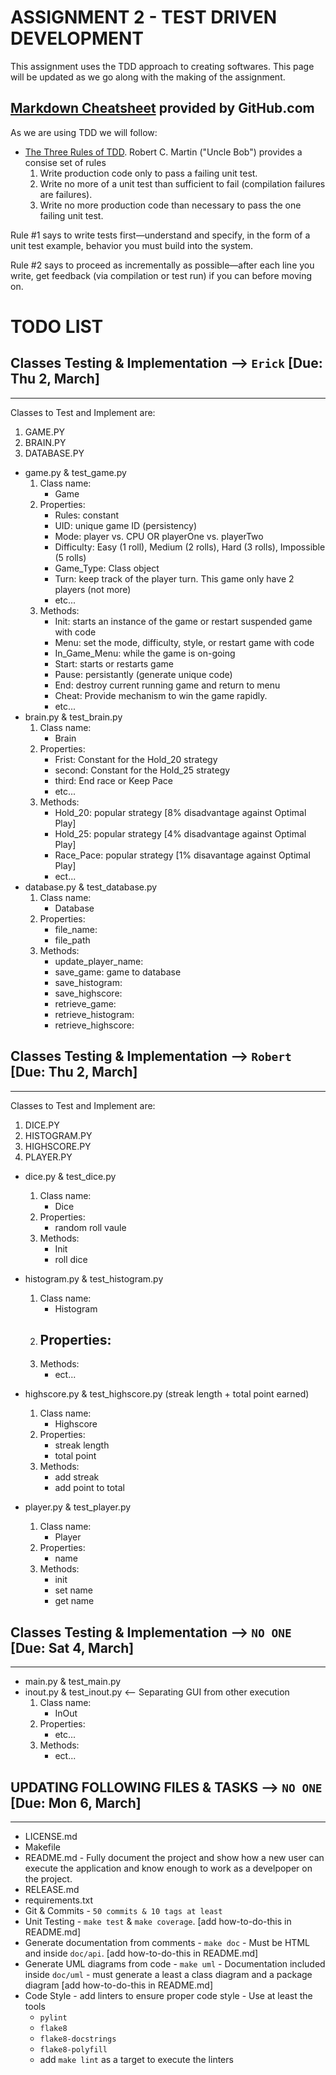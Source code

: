 

# ASSIGNMENT 2 - TEST DRIVEN DEVELOPMENT
This assignment uses the TDD approach to creating softwares. This page will be updated as we go along with the making of the assignment.

## [Markdown Cheatsheet](https://github.com/adam-p/markdown-here/wiki/Markdown-Cheatsheet) provided by GitHub.com


As we are using TDD we will follow:
- [The Three Rules of TDD](https://www.oreilly.com/library/view/modern-c-programming/9781941222423/f_0055.html). Robert C. Martin ("Uncle Bob") provides a consise set of rules
  1. Write production code only to pass a failing unit test.
  2. Write no more of a unit test than sufficient to fail (compilation failures are failures).
  3. Write no more production code than necessary to pass the one failing unit test.

Rule #1 says to write tests first—understand and specify, in the form of a unit test example, behavior you must build into the system.

Rule #2 says to proceed as incrementally as possible—after each line you write, get feedback (via compilation or test run) if you can before moving on.


# TODO LIST

## Classes Testing & Implementation --> `Erick` [Due: Thu 2, March]
----------------------------------------------------------
Classes to Test and Implement are:
1. GAME.PY
2. BRAIN.PY
3. DATABASE.PY

  - game.py & test_game.py
    1. Class name: 
        - Game
    2. Properties:
        - Rules: constant
        - UID: unique game ID (persistency)
        - Mode: player vs. CPU OR playerOne vs. playerTwo
        - Difficulty: Easy (1 roll), Medium (2 rolls), Hard (3 rolls), Impossible (5 rolls)
        - Game_Type: Class object
        - Turn: keep track of the player turn. This game only have 2 players (not more)
        - etc...
    3. Methods:
        - Init: starts an instance of the game or restart suspended game with code
        - Menu: set the mode, difficulty, style, or restart game with code
        - In_Game_Menu: while the game is on-going
        - Start: starts or restarts game
        - Pause: persistantly (generate unique code)
        - End: destroy current running game and return to menu
        - Cheat: Provide mechanism to win the game rapidly.
        - etc...
  - brain.py & test_brain.py
    1. Class name:
        - Brain
    2. Properties:
        - Frist: Constant for the Hold_20 strategy
        - second: Constant for the Hold_25 strategy
        - third: End race or Keep Pace
        - etc...
    3. Methods:
        - Hold_20: popular strategy [8% disadvantage against Optimal Play]
        - Hold_25: popular strategy [4% disadvantage against Optimal Play]
        - Race_Pace: popular strategy [1% disavantage against Optimal Play]
        - ect...
  - database.py & test_database.py
    1. Class name:
        - Database
    2. Properties:
        - file_name:
        - file_path 
    3. Methods:
        - update_player_name:
        - save_game: game to database
        - save_histogram:
        - save_highscore:
        - retrieve_game:
        - retrieve_histogram:
        - retrieve_highscore:



## Classes Testing & Implementation --> `Robert` [Due: Thu 2, March]
----------------------------------------------------------
Classes to Test and Implement are:
1. DICE.PY
2. HISTOGRAM.PY
3. HIGHSCORE.PY
4. PLAYER.PY

  - dice.py & test_dice.py
    1. Class name:
        - Dice
    2. Properties:
        - random roll vaule
    3. Methods:
        - Init
        - roll dice

  - histogram.py & test_histogram.py
    1. Class name:
        - Histogram
    2. Properties:
        - 
    3. Methods:
        - ect...

  - highscore.py & test_highscore.py (streak length + total point earned)
    1. Class name:
        - Highscore
    2. Properties:
        - streak length
        - total point 
    3. Methods:
        - add streak
        - add point to total

  - player.py & test_player.py
    1. Class name:
        - Player
    2. Properties:
        - name 
    3. Methods:
        - init
        - set name
        - get name

## Classes Testing & Implementation --> `NO ONE` [Due: Sat 4, March]
----------------------------------------------------------
  - main.py & test_main.py
  - inout.py & test_inout.py <-- Separating GUI from other execution
    1. Class name:
        - InOut
    2. Properties:
        - etc...
    3. Methods:
        - ect...


## UPDATING FOLLOWING FILES & TASKS --> `NO ONE` [Due: Mon 6, March]
----------------------------------------------------------
  - LICENSE.md
  - Makefile
  - README.md - Fully document the project and show how a new user can execute the application and know enough to work as a develpoper on the project.
  - RELEASE.md
  - requirements.txt
  - Git & Commits - `50 commits & 10 tags at least`
  - Unit Testing - `make test` & `make coverage`. [add how-to-do-this in README.md]
  - Generate documentation from comments - `make doc` - Must be HTML and inside `doc/api`. [add how-to-do-this in README.md]
  - Generate UML diagrams from code - `make uml` - Documentation included inside `doc/uml` - must generate a least a class diagram and a package diagram [add how-to-do-this in README.md]
  - Code Style - add linters to ensure proper code style - Use at least the tools
    - `pylint`
    - `flake8`
    - `flake8-docstrings`
    - `flake8-polyfill`
    - add `make lint` as a target to execute the linters







